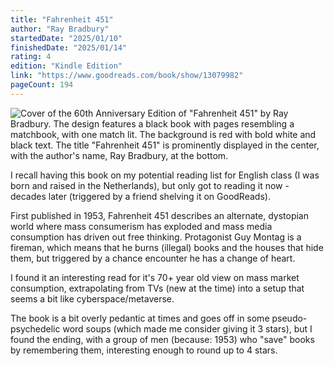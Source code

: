 ```yaml
---
title: "Fahrenheit 451"
author: "Ray Bradbury"
startedDate: "2025/01/10"
finishedDate: "2025/01/14"
rating: 4
edition: "Kindle Edition"
link: "https://www.goodreads.com/book/show/13079982"
pageCount: 194
---
```


![Cover of the 60th Anniversary Edition of "Fahrenheit 451" by Ray Bradbury. The design features a black book with pages resembling a matchbook, with one match lit. The background is red with bold white and black text. The title "Fahrenheit 451" is prominently displayed in the center, with the author's name, Ray Bradbury, at the bottom.](https://images-na.ssl-images-amazon.com/images/S/compressed.photo.goodreads.com/books/1383718290i/13079982.jpg)

I recall having this book on my potential reading list for English class (I was born and raised in the Netherlands), but only got to reading it now - decades later (triggered by a friend shelving it on GoodReads).

First published in 1953, Fahrenheit 451 describes an alternate, dystopian world where mass consumerism has exploded and mass media consumption has driven out free thinking. Protagonist Guy Montag is a fireman, which means that he burns (illegal) books and the houses that hide them, but triggered by a chance encounter he has a change of heart.

I found it an interesting read for it's 70+ year old view on mass market consumption, extrapolating from TVs (new at the time) into a setup that seems a bit like cyberspace/metaverse. 

The book is a bit overly pedantic at times and goes off in some pseudo-psychedelic word soups (which made me consider giving it 3 stars), but I found the ending, with a group of men (because: 1953) who "save" books by remembering them, interesting enough to round up to 4 stars.